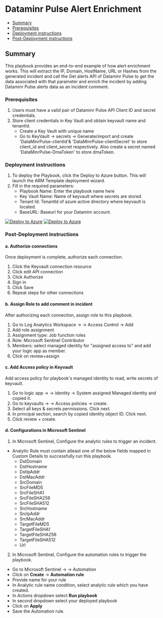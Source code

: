 # Dataminr Pulse Alert Enrichment

* [Summary](#Summary)
* [Prerequisites](#Prerequisites)
* [Deployment instructions](#Deployment-instructions)
* [Post-Deployment instructions](#Post-Deployment-instructions)


## Summary<a name="Summary"></a>

This playbook provides an end-to-end example of how alert enrichment works. This will extract the IP, Domain, HostName, URL or Hashes from the generated incident and call the Get alerts API of Dataminr Pulse to get the data associated with that parameter and enrich the incident by adding Dataminr Pulse alerts data as an incident comment.

### Prerequisites<a name="Prerequisites"></a>

1. Users must have a valid pair of Dataminr Pulse API Client ID and secret credentials.
2. Store client credentials in Key Vault and obtain keyvault name and tenantId.
    * Create a Key Vault with unique name
    * Go to KeyVault -> secrets -> Generate/import and create 'DataMinrPulse-clientId'& 'DataMinrPulse-clientSecret' to store client_id and client_secret respectively. Also create a secret named 'DataMinrPulse-DmaToken' to store dmaToken.

### Deployment instructions<a name="Deployment-instructions"></a>

1. To deploy the Playbook, click the Deploy to Azure button. This will launch the ARM Template deployment wizard.
2. Fill in the required parameters:
    * Playbook Name: Enter the playbook name here
    * Key Vault Name: Name of keyvault where secrets are stored.
    * Tenant Id: TenantId of azure active directory where keyvault is located.
    * BaseURL: Baseurl for your Dataminr account.

[![Deploy to Azure](https://aka.ms/deploytoazurebutton)](https%3A%2F%2Fportal.azure.com%2F%23create%2FMicrosoft.Template%2Furi%2Fhttps%3A%2F%2Fraw.githubusercontent.com%2FAzure%2FAzure-Sentinel%2Fmaster%2FSolutions%2FDataminr%20Pulse%2FPlaybooks%2FDataminrPulseAlertEnrichment%2Fazuredeploy.json) [![Deploy to Azure](https://aka.ms/deploytoazuregovbutton)](https%3A%2F%2Fportal.azure.us%2F%23create%2FMicrosoft.Template%2Furi%2Fhttps%3A%2F%2Fraw.githubusercontent.com%2FAzure%2FAzure-Sentinel%2Fmaster%2FSolutions%2FDataminr%20Pulse%2FPlaybooks%2FDataminrPulseAlertEnrichment%2Fazuredeploy.json)


### Post-Deployment instructions<a name="Post-Deployment-instructions"></a>

#### a. Authorize connections

Once deployment is complete, authorize each connection.

1. Click the Keyvault connection resource
2. Click edit API connection
3. Click Authorize
4. Sign in
5. Click Save
6. Repeat steps for other connections

#### b. Assign Role to add comment in incident

After authorizing each connection, assign role to this playbook.

1. Go to Log Analytics Workspace → <your workspace> → Access Control → Add
2. Add role assignment
3. Assignment type: Job function roles
4. Role: Microsoft Sentinel Contributor
5. Members: select managed identity for "assigned access to" and add your logic app as member.
6. Click on review+assign

#### c. Add Access policy in Keyvault

Add access policy for playbook's managed identity to read, write secrets of keyvault.

1. Go to logic app → <your logic app> → identity → System assigned Managed identity and copied it.
2. Go to keyvaults → <your keyvault> → Access policies → create.
3. Select all keys & secrets permissions. Click next.
4. In principal section, search by copied identity object ID. Click next.
5. Click review + create.

#### d. Configurations in Microsoft Sentinel

1. In Microsoft Sentinel, Configure the analytic rules to trigger an incident.
  * Analytic Rule must contain atleast one of the below fields mapped in Custom Details to successfully run this playbook.
    * DstDomain
    * DstHostname
    * DstIpAddr
    * DstMacAddr
    * SrcDomain
    * SrcFileMD5
    * SrcFileSHA1
    * SrcFileSHA256
    * SrcFileSHA512
    * SrcHostname
    * SrcIpAddr
    * SrcMacAddr
    * TargetFileMD5
    * TargetFileSHA1
    * TargetFileSHA256
    * TargetFileSHA512
    * Url
2. In Microsoft Sentinel, Configure the automation rules to trigger the playbook. 
  * Go to Microsoft Sentinel -> <your workspace> -> Automation 
  * Click on **Create** -> **Automation rule**
  * Provide name for your rule
  * In Analytic rule name condition, select analytic rule which you have created.
  * In Actions dropdown select **Run playbook**
  * In second dropdown select your deployed playbook
  * Click on **Apply**
  * Save the Automation rule.
